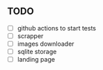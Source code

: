 ## TODO 
- [ ] github actions to start tests
- [ ] scrapper 
- [ ] images downloader
- [ ] sqlite storage
- [ ] landing page